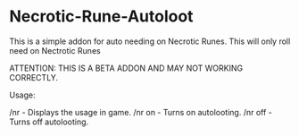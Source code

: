 # Necrotic-Rune-Autoloot
This is a simple addon for auto needing on Necrotic Runes. This will only roll need on Nectrotic Runes

ATTENTION: THIS IS A BETA ADDON AND MAY NOT WORKING CORRECTLY.

Usage:

/nr - Displays the usage in game.
/nr on - Turns on autolooting.
/nr off - Turns off autolooting.

